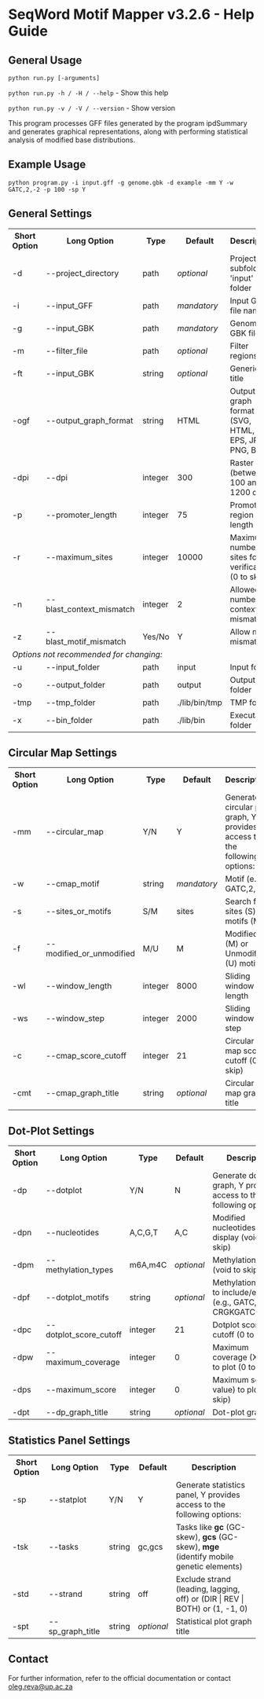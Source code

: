 <h1>SeqWord Motif Mapper v3.2.6 - Help Guide</h1>
  
  <h2>General Usage</h2>
  <p><code>python run.py [-arguments]</code></p>
  <p><code>python run.py -h / -H / --help</code> - Show this help</p>
  <p><code>python run.py -v / -V / --version</code> - Show version</p>
  <p>This program processes GFF files generated by the program ipdSummary and generates graphical representations, along with performing statistical analysis of modified base distributions.</p>
  
  <h2>Example Usage</h2>
  <p><code>python program.py -i input.gff -g genome.gbk -d example -mm Y -w GATC,2,-2 -p 100 -sp Y</code></p>
  
  <h2>General Settings</h2>
  <table>
      <tr>
          <th>Short Option</th>
          <th>Long Option</th>
          <th>Type</th>
          <th>Default</th>
          <th>Description</th>
      </tr>
      <tr><td>-d</td><td>--project_directory</td><td>path</td><td><i>optional</i></td><td>Project subfolder in 'input' folder</td></tr>
      <tr><td>-i</td><td>--input_GFF</td><td>path</td><td><i>mandatory</i></td><td>Input GFF file name</td></tr>
      <tr><td>-g</td><td>--input_GBK</td><td>path</td><td><i>mandatory</i></td><td>Genome GBK file</td></tr>
      <tr><td>-m</td><td>--filter_file</td><td>path</td><td><i>optional</i></td><td>Filter regions</td></tr>
      <tr><td>-ft</td><td>--input_GBK</td><td>string</td><td><i>optional</i></td><td>Generic file title</td></tr>
      <tr><td>-ogf</td><td>--output_graph_format</td><td>string</td><td>HTML</td><td>Output graph format (SVG, HTML, PDF, EPS, JPG, PNG, BMP)</td></tr>
      <tr><td>-dpi</td><td>--dpi</td><td>integer</td><td>300</td><td>Raster DPI (between 100 and 1200 dpi)</td></tr>
      <tr><td>-p</td><td>--promoter_length</td><td>integer</td><td>75</td><td>Promoter region length</td></tr>
      <tr><td>-r</td><td>--maximum_sites</td><td>integer</td><td>10000</td><td>Maximum number of sites for verification (0 to skip)</td></tr>
      <tr><td>-n</td><td>--blast_context_mismatch</td><td>integer</td><td>2</td><td>Allowed number of context mismatches</td></tr>
      <tr><td>-z</td><td>--blast_motif_mismatch</td><td>Yes/No</td><td>Y</td><td>Allow motif mismatch</td></tr>
      <tr><td colspan=5><i>Options not recommended for changing:</i></td></tr>
      <tr><td>-u</td><td>--input_folder</td><td>path</td><td>input</td><td>Input folder</td></tr>
      <tr><td>-o</td><td>--output_folder</td><td>path</td><td>output</td><td>Output folder</td></tr>
      <tr><td>-tmp</td><td>--tmp_folder</td><td>path</td><td>./lib/bin/tmp</td><td>TMP folder</td></tr>
      <tr><td>-x</td><td>--bin_folder</td><td>path</td><td>./lib/bin</td><td>Executable folder</td></tr>
  </table>
  
  <h2>Circular Map Settings</h2>
  <table>
      <tr>
          <th>Short Option</th>
          <th >Long Option</th>
          <th>Type</th>
          <th>Default</th>
          <th>Description</th>
      </tr>
      <tr><td>-mm</td><td>--circular_map</td><td>Y/N</td><td>Y</td><td>Generate circular plot graph, Y provides access to the following options:</td></tr>
      <tr><td>-w</td><td>--cmap_motif</td><td>string</td><td><i>mandatory</i></td><td>Motif (e.g., GATC,2,-2)</td></tr>
      <tr><td>-s</td><td>--sites_or_motifs</td><td>S/M</td><td>sites</td><td>Search for sites (S) or motifs (M)</td></tr>
      <tr><td>-f</td><td>--modified_or_unmodified</td><td>M/U</td><td>M</td><td>Modified (M) or Unmodified (U) motifs</td></tr>
      <tr><td>-wl</td><td>--window_length</td><td>integer</td><td>8000</td><td>Sliding window length</td></tr>
      <tr><td>-ws</td><td>--window_step</td><td>integer</td><td>2000</td><td>Sliding window step</td></tr>
      <tr><td>-c</td><td>--cmap_score_cutoff</td><td>integer</td><td>21</td><td>Circular map score cutoff (0 to skip)</td></tr>
      <tr><td>-cmt</td><td>--cmap_graph_title</td><td>string</td><td><i>optional</i></td><td>Circular map graph title</td></tr>
  </table>
  
  <h2>Dot-Plot Settings</h2>
  <table>
      <tr>
          <th>Short Option</th>
          <th>Long Option</th>
          <th>Type</th>
          <th>Default</th>
          <th>Description</th>
      </tr>
      <tr><td>-dp</td><td>--dotplot</td><td>Y/N</td><td>N</td><td>Generate dot-plot graph, Y provides access to the following options:</td></tr>
      <tr><td>-dpn</td><td>--nucleotides</td><td>A,C,G,T</td><td>A,C</td><td>Modified nucleotides to display (void to skip)</td></tr>
      <tr><td>-dpm</td><td>--methylation_types</td><td>m6A,m4C</td><td><i>optional</i></td><td>Methylation types (void to skip)</td></tr>
      <tr><td>-dpf</td><td>--dotplot_motifs</td><td>string</td><td><i>optional</i></td><td>Methylation motifs to include/exclude (e.g., GATC,2,-2; -CRGKGATC,1,6,-2)</td></tr>
      <tr><td>-dpc</td><td>--dotplot_score_cutoff</td><td>integer</td><td>21</td><td>Dotplot score cutoff (0 to skip)</td></tr>
      <tr><td>-dpw</td><td>--maximum_coverage</td><td>integer</td><td>0</td><td>Maximum coverage (X value) to plot (0 to skip)</td></tr>
      <tr><td>-dps</td><td>--maximum_score</td><td>integer</td><td>0</td><td>Maximum score (Y value) to plot (0 to skip)</td></tr>
      <tr><td>-dpt</td><td>--dp_graph_title</td><td>string</td><td><i>optional</i></td><td>Dot-plot graph title</td></tr>
  </table>
  
  <h2>Statistics Panel Settings</h2>
  <table>
      <tr>
          <th>Short Option</th>
          <th>Long Option</th>
          <th>Type</th>
          <th>Default</th>
          <th>Description</th>
      </tr>
      <tr><td>-sp</td><td>--statplot</td><td>Y/N</td><td>Y</td><td>Generate statistics panel, Y provides access to the following options:</td></tr>
      <tr><td>-tsk</td><td>--tasks</td><td>string</td><td>gc,gcs</td><td>Tasks like <b>gc</b> (GC-skew), <b>gcs</b> (GC-skew), <b>mge</b> (identify mobile genetic elements)</td></tr>
      <tr><td>-std</td><td>--strand</td><td>string</td><td>off</td><td>Exclude strand (leading, lagging, off) or (DIR | REV | BOTH) or (1, -1, 0)</td></tr>
      <tr><td>-spt</td><td>--sp_graph_title</td><td>string</td><td><i>optional</i></td><td>Statistical plot graph title</td></tr>
  </table>
  
  <h2>Contact</h2>
  <p>For further information, refer to the official documentation or contact <a href="mailto:oleg.reva@up.ac.za">oleg.reva@up.ac.za</a></p>


